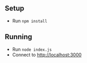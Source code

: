 ## Setup

- Run `npm install`

## Running

- Run `node index.js`
- Connect to [http://localhost:3000](http://localhost:3000)
